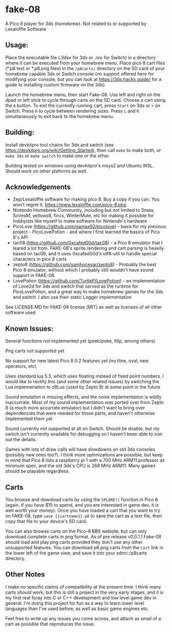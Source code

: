 # fake-08

A Pico 8 player for 3ds (homebrew). Not related to or supported by Lexaloffle Software

## Usage:
Place the executable file (.3dsx for 3ds or .nro for Switch) in a directory where it can be executed from your homebrew menu. Place pico 8 cart files (\*.p8 text or \*.p8.png files) in the `/p8carts/` directory on the SD card of your homebrew capable 3ds or Switch console (no support offered here for modifying your console, but you can look at https://3ds.hacks.guide/ for a guide to installing custom firmware on the 3ds).

Launch the homebrew menu, then start Fake-08. Use left and right on the dpad or left stick to cycle through carts on the SD card. Choose a cart using the `A` button. To exit the currently running cart, press `Start` on 3ds or `+` on Switch. Press `R` to cycle between rendering sizes. Press `L` and `R` simultaneously to exit back to the homebrew menu.

## Building:
Install devkitpro tool chains for 3ds and switch (see https://devkitpro.org/wiki/Getting_Started), then call `make` to make both, or `make 3ds` or `make switch` to make one or the other. 

Building tested on windows using devkitpro's msys2 and Ubuntu WSL. Should work on other plaforms as well.

## Acknowledgements
 * Zep/Lexaloffle software for making pico 8. Buy a copy if you can. You won't regret it. https://www.lexaloffle.com/pico-8.php
 * Nintendo Homebrew Community, including but not limited to Smea, SciresM, yellows8, fincs, WinterMute, etc for making it possible for hobbyists like myself to make software for Nintendo's hardware
 * PicoLove (https://github.com/gamax92/picolove) - basis for my previous project - PicoLovePotion - and where I first learned the basics of Pico 8's API
 * tac08 (https://github.com/0xcafed00d/tac08) - a Pico 8 emulator that I leared a lot from. FAKE-08's sprite rendering and cart parsing is heavily based on tac08, and it uses 0xcafed00d's utf8-util to handle special characters in pico 8 carts
 * zepto8 (https://github.com/samhocevar/zepto8) - Probably the best Pico 8 emulator, without which I probably still wouldn't have sound support in FAKE-08. 
 * LovePotion (https://github.com/TurtleP/LovePotion) - an implementation of Love2d for 3ds and switch that served as the runtime for PicoLovePotion, and a great way to make homebrew games for the 3ds and switch. I also use their static Logger implementation

See LICENSE.MD for FAKE-08 license (MIT) as well as licenses of all other software used

## Known Issues:

Several functions not implemented yet (peek/poke, fillp, among others)

Png carts not supported yet

No support for new latest Pico 8 0.2 features yet (no tline, oval, new operators, etc)

Uses standard lua 5.3, which uses floating instead of fixed point numbers. I would like to rectify this (and some other related issues) by switching the Lua implemenation to z8Lua (used by Zepto 8) at some point in the future

Sound emulation is missing effects, and the noise implementation is wildly inaccurrate. Most of my sound implementation was ported over from Zepto 8 (a much more accurrate emulator) but I didn't want to bring over dependencies that were needed for those parts, and haven't otherwise implemented them yet

Sound currently not supported at all on Switch. Should be doable, but my switch isn't currently available for debugging so I haven't been able to iron out the details.

Games with lots of draw calls will have slowdowns on old 3ds consoles (possibly new ones too?). I think more optimizations are possible, but keep in mind that Pico 8 lists a raspberry pi 1 with a 700 MHz ARM11 professor as minimum spec, and the old 3ds's CPU is 268 MHz ARM11. Many games should be playable regardless. 

## Carts

You browse and download carts by using the `SPLORE()` function in Pico 8 (again, if you have $15 to spend, and you are interested in game dev, it is well worth your money). Once you have loaded a cart that you want to try on FAKE-08, type `save {{cartname}}.p8` to save the cart as a text file, then copy that file to your device's SD card.

You can also browse carts on the Pico-8 BBS website, but can only download complete carts in png format. As of pre release v0.0.1.1 Fake-08 should load and play png carts provided they don't use any other unsupported features. You can download p8.png carts from the `Cart` link in the lower left of the game view, and save it into your sdmc:/p8carts directory.

## Other Notes

I make no specific claims of compatibility at the present time. I think many carts _should_ work, but this is still a project in the very early stages, and it is my first real foray into C or C++ development and low level game dev in general. I'm doing this project for fun as a way to learn lower level languages than I've used before, as well as basic game engines etc. 

Feel free to write up any issues you come across, and attach as small of a cart as possible that reproduces the issue.

